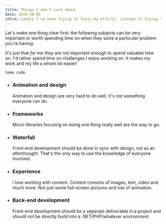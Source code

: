 ```yaml
---
title: Things I don't care about
date: 2016-10-05
intro: Lately I've been trying to focus my efforts, instead of trying to do everything.
---
```


<p class="lead">Let's make one thing clear first: the following subjects can be very important or worth spending time on when they solve a particular problem you're having.</p>
<p>It's just that <em>for me</em> they are not important enough to spend valuable time on. I'd rather spend time on challenges I enjoy working on. It makes my work and my life a whole lot easier!</p>

<pre><code>Some code.</code></pre>

<ul class="a-list-bare">
    <li>
        <h3>Animation and design</h3>
        <p>Animation and design are very hard to do well. It's not something everyone can do.</p>
    </li>
    <li>
        <h3>Frameworks</h3>
        <p>Micro-libraries focusing on doing one thing really well are the way to go.</p>
    </li>
    <li>
        <h3>Waterfall</h3>
        <p>Front-end development should be done in sync with design, not as an afterthought. That's the only way to use the knowledge of everyone involved.</p>
    </li>
    <li>
        <h3>Experience</h3>
        <p>I love working with content. Content consists of images, text, video and much more. Not just some full-screen pictures and lots of animation.</p>
    </li>
    <li>
        <h3>Back-end development</h3>
        <p>Front-end development should be a separate deliverable in a project and should not be directly build into a .NET/PHP/whatever environment.</p>
    </li>
</ul>
